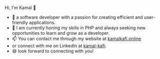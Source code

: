 
Hi, I'm Kamal 👋
- 🔭  a software developer with a passion for creating efficient and user-friendly applications.
- 🌱 I am currently honing my skills in PHP and always seeking new opportunities to learn and grow as a developer.
- 📫 You can contact me through my website at [kamalkafi.online](https://www.kamalkafi.online)
- or connect with me on LinkedIn at [kamal-kafi](https://www.linkedin.com/in/kamal-kafi/).
- 😄 look forward to connecting with you! 
